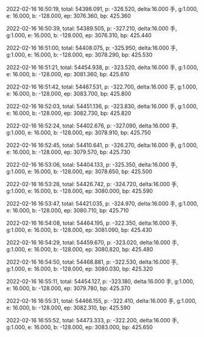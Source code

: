 2022-02-16 16:50:19, total: 54398.091, p: -326.520, delta:16.000 手, g:1.000, e: 16.000, b: -128.000, ep: 3076.360, bp: 425.360

2022-02-16 16:50:39, total: 54389.505, p: -327.210, delta:16.000 手, g:1.000, e: 16.000, b: -128.000, ep: 3076.310, bp: 425.440

2022-02-16 16:51:00, total: 54408.075, p: -325.950, delta:16.000 手, g:1.000, e: 16.000, b: -128.000, ep: 3078.290, bp: 425.530

2022-02-16 16:51:21, total: 54454.938, p: -323.520, delta:16.000 手, g:1.000, e: 16.000, b: -128.000, ep: 3081.360, bp: 425.610

2022-02-16 16:51:42, total: 54467.531, p: -322.700, delta:16.000 手, g:1.000, e: 16.000, b: -128.000, ep: 3083.700, bp: 425.800

2022-02-16 16:52:03, total: 54451.136, p: -323.830, delta:16.000 手, g:1.000, e: 16.000, b: -128.000, ep: 3082.730, bp: 425.820

2022-02-16 16:52:24, total: 54402.676, p: -327.090, delta:16.000 手, g:1.000, e: 16.000, b: -128.000, ep: 3078.910, bp: 425.750

2022-02-16 16:52:45, total: 54410.641, p: -326.270, delta:16.000 手, g:1.000, e: 16.000, b: -128.000, ep: 3079.570, bp: 425.730

2022-02-16 16:53:06, total: 54404.133, p: -325.350, delta:16.000 手, g:1.000, e: 16.000, b: -128.000, ep: 3078.650, bp: 425.500

2022-02-16 16:53:26, total: 54426.742, p: -324.720, delta:16.000 手, g:1.000, e: 16.000, b: -128.000, ep: 3080.000, bp: 425.590

2022-02-16 16:53:47, total: 54421.035, p: -324.970, delta:16.000 手, g:1.000, e: 16.000, b: -128.000, ep: 3080.710, bp: 425.710

2022-02-16 16:54:08, total: 54464.195, p: -322.350, delta:16.000 手, g:1.000, e: 16.000, b: -128.000, ep: 3081.090, bp: 425.430

2022-02-16 16:54:29, total: 54459.670, p: -323.020, delta:16.000 手, g:1.000, e: 16.000, b: -128.000, ep: 3080.820, bp: 425.480

2022-02-16 16:54:50, total: 54468.881, p: -322.530, delta:16.000 手, g:1.000, e: 16.000, b: -128.000, ep: 3080.030, bp: 425.320

2022-02-16 16:55:11, total: 54454.127, p: -323.180, delta:16.000 手, g:1.000, e: 16.000, b: -128.000, ep: 3079.780, bp: 425.370

2022-02-16 16:55:31, total: 54466.155, p: -322.410, delta:16.000 手, g:1.000, e: 16.000, b: -128.000, ep: 3082.310, bp: 425.590

2022-02-16 16:55:52, total: 54473.333, p: -322.200, delta:16.000 手, g:1.000, e: 16.000, b: -128.000, ep: 3083.000, bp: 425.650